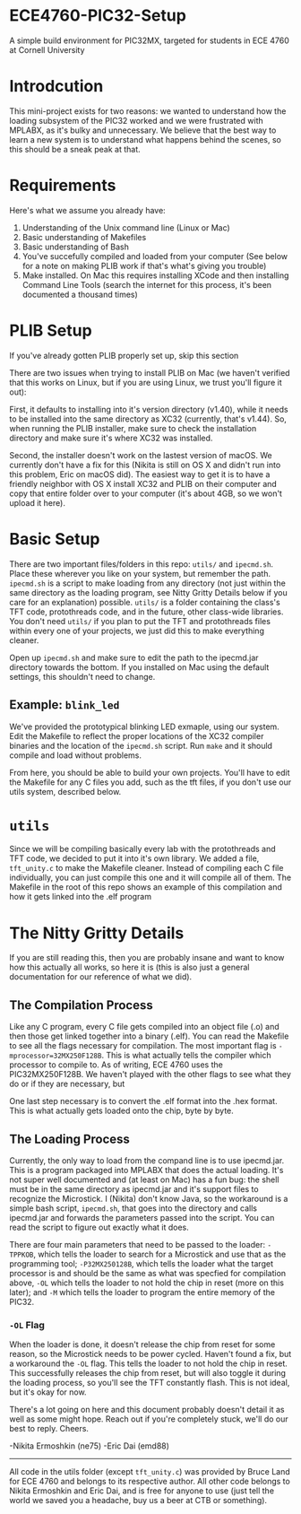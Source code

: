 # ECE4760-PIC32-Setup
A simple build environment for PIC32MX, targeted for students in ECE 4760 at Cornell University


# Introdcution
This mini-project exists for two reasons: we wanted to understand how the loading subsystem of the PIC32 worked and we were frustrated with MPLABX, as it's bulky and unnecessary. We believe that the best way to learn a new system is to understand what happens behind the scenes, so this should be a sneak peak at that.

# Requirements 
Here's what we assume you already have:
1. Understanding of the Unix command line (Linux or Mac)
1. Basic understanding of Makefiles
1. Basic understanding of Bash
1. You've succefully compiled and loaded from your computer (See below for a note on making PLIB work if that's what's giving you trouble)
1. Make installed. On Mac this requires installing XCode and then installing Command Line Tools (search the internet for this process, it's been documented a thousand times)

# PLIB Setup
If you've already gotten PLIB properly set up, skip this section

There are two issues when trying to install PLIB on Mac (we haven't verified that this works on Linux, but if you are using Linux, we trust you'll figure it out):

First, it defaults to installing into it's version directory (v1.40), while it needs to be installed into the same directory as XC32 (currently, that's v1.44). So, when running the PLIB installer, make sure to check the installation directory and make sure it's where XC32 was installed.

Second, the installer doesn't work on the lastest version of macOS. We currently don't have a fix for this (Nikita is still on OS X and didn't run into this problem, Eric on macOS did). The easiest way to get it is to have a friendly neighbor with OS X install XC32 and PLIB on their computer and copy that entire folder over to your computer (it's about 4GB, so we won't upload it here). 

# Basic Setup

There are two important files/folders in this repo: ```utils/``` and ```ipecmd.sh```. Place these wherever you like on your system, but remember the path. ```ipecmd.sh``` is a script to make loading from any directory (not just within the same directory as the loading program, see Nitty Gritty Details below if you care for an explanation) possible. ```utils/``` is a folder containing the class's TFT code, protothreads code, and in the future, other class-wide libraries. You don't need ```utils/``` if you plan to put the TFT and protothreads files within every one of your projects, we just did this to make everything cleaner. 

Open up ```ipecmd.sh``` and make sure to edit the path to the ipecmd.jar directory towards the bottom. If you installed on Mac using the default settings, this shouldn't need to change. 

## Example: ```blink_led```

We've provided the prototypical blinking LED exmaple, using our system. Edit the Makefile to reflect the proper locations of the XC32 compiler binaries and the location of the ```ipecmd.sh``` script. Run ```make``` and it should compile and load without problems.

From here, you should be able to build your own projects. You'll have to edit the Makefile for any C files you add, such as the tft files, if you don't use our utils system, described below. 

# ```utils```

Since we will be compiling basically every lab with the protothreads and TFT code, we decided to put it into it's own library. We added a file, ```tft_unity.c``` to make the Makefile cleaner. Instead of compiling each C file individually, you can just compile this one and it will compile all of them. The Makefile in the root of this repo shows an example of this compilation and how it gets linked into the .elf program

# The Nitty Gritty Details

If you are still reading this, then you are probably insane and want to know how this actually all works, so here it is (this is also just a general documentation for our reference of what we did).

## The Compilation Process

Like any C program, every C file gets compiled into an object file (.o) and then those get linked together into a binary (.elf). You can read the Makefile to see all the flags necessary for compilation. The most important flag is ```-mprocessor=32MX250F128B```. This is what actually tells the compiler which processor to compile to. As of writing, ECE 4760 uses the PIC32MX250F128B. We haven't played with the other flags to see what they do or if they are necessary, but 

One last step necessary is to convert the .elf format into the .hex format. This is what actually gets loaded onto the chip, byte by byte. 

## The Loading Process

Currently, the only way to load from the compand line is to use ipecmd.jar. This is a program packaged into MPLABX that does the actual loading. It's not super well documented and (at least on Mac) has a fun bug: the shell must be in the same directory as ipecmd.jar and it's support files to recognize the Microstick. I (Nikita) don't know Java, so the workaround is a simple bash script, ```ipecmd.sh```, that goes into the directory and calls ipecmd.jar and forwards the parameters passed into the script. You can read the script to figure out exactly what it does. 

There are four main parameters that need to be passed to the loader: ```-TPPKOB```, which tells the loader to search for a Microstick and use that as the programming tool; ```-P32MX250128B```, which tells the loader what the target processor is and should be the same as what was specfied for compilation above, ```-OL``` which tells the loader to not hold the chip in reset (more on this later); and ```-M``` which tells the loader to program the entire memory of the PIC32.

### ```-OL``` Flag

When the loader is done, it doesn't release the chip from reset for some reason, so the Microstick needs to be power cycled. Haven't found a fix, but a workaround the ```-OL``` flag. This tells the loader to not hold the chip in reset. This successfully releases the chip from reset, but will also toggle it during the loading process, so you'll see the TFT constantly flash. This is not ideal, but it's okay for now. 

There's a lot going on here and this document probably doesn't detail it as well as some might hope. Reach out if you're completely stuck, we'll do our best to reply. Cheers. 

-Nikita Ermoshkin (ne75)
-Eric Dai (emd88)

----

All code in the utils folder (except ```tft_unity.c```) was provided by Bruce Land for ECE 4760 and belongs to its respective author. All other code belongs to Nikita Ermoshkin and Eric Dai, and is free for anyone to use (just tell the world we saved you a headache, buy us a beer at CTB or something).
